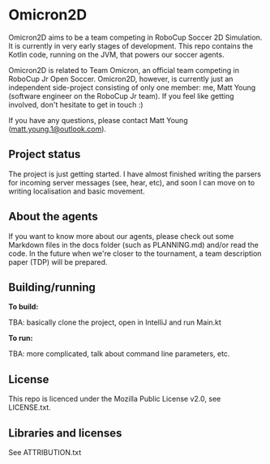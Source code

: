 # Omicron2D

Omicron2D aims to be a team competing in RoboCup Soccer 2D Simulation. It is currently in very early stages of development.
This repo contains the Kotlin code, running on the JVM, that powers our soccer agents.

Omicron2D is related to Team Omicron, an official team competing in RoboCup Jr Open Soccer.
Omicron2D, however, is currently just an independent side-project consisting of only one member: me, Matt Young (software
engineer on the RoboCup Jr team). If you feel like getting involved, don't hesitate to get in touch :)

If you have any questions, please contact Matt Young (matt.young.1@outlook.com).

## Project status
The project is just getting started. I have almost finished writing the parsers for incoming server messages (see, hear, etc), 
and soon I can move on to writing localisation and basic movement.

## About the agents
If you want to know more about our agents, please check out some Markdown files in the docs folder (such as
PLANNING.md) and/or read the code. In the future when we're closer to the tournament, a team description
paper (TDP) will be prepared.

## Building/running
**To build:**

TBA: basically clone the project, open in IntelliJ and run Main.kt

**To run:**

TBA: more complicated, talk about command line parameters, etc.

## License
This repo is licenced under the Mozilla Public License v2.0, see LICENSE.txt.

## Libraries and licenses
See ATTRIBUTION.txt